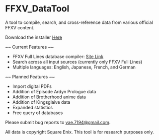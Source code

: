 # FFXV_DataTool
A tool to compile, search, and cross-reference data from various official FFXV content.

Download the installer <a href=''>Here</a>

~~ Current Features ~~
- FFXV Full Lines database compiler: <a href='https://ff15.aikotoba.jp/#/'>Site Link</a>
- Search across all input sources (currently only FFXV Full Lines)
- Multiple languages: English, Japanese, French, and German

~~ Planned Features ~~
- Import digital PDFs
- Addition of Episode Ardyn Prologue data
- Addition of Brotherhood anime data
- Addition of Kingsglaive data
- Expanded statistics
- Free query of databases

Please submit bug reports to vae.7194@gmail.com.

All data is copyright Square Enix. This tool is for research purposes only.
